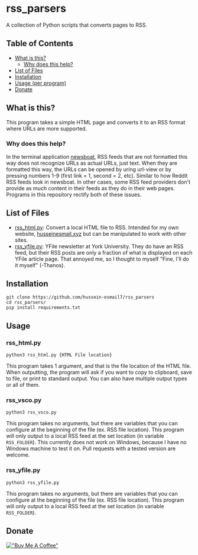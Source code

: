 # rss_parsers
A collection of Python scripts that converts pages to RSS.

## Table of Contents
- [What is this?](#what-is-this)
    - [Why does this help?](#Why-does-this-help)
- [List of Files](#list-of-files)
- [Installation](#installation)
- [Usage (per program)](#usage)
- [Donate](#donate)

## What is this?
This program takes a simple HTML page and converts it to an RSS format where URLs are more supported.

### Why does this help?
In the terminal application [newsboat](https://github.com/newsboat/newsboat), RSS feeds that are not formatted this way does not recognize URLs as actual URLs, just text. When they are formatted this way, the URLs can be opened by uring url-view or by pressing numbers 1-9 (first link = 1, second = 2, etc). Similar to how Reddit RSS feeds look in newsboat. In other cases, some RSS feed providers don't provide as much content in their feeds as they do in their web pages. Programs in this repository rectify both of these issues.

## List of Files
- [rss_html.py](blob/main/rss_html.py): Convert a local HTML file to RSS. Intended for my own website, [husseinesmail.xyz](https://husseinesmail.xyz) but can be manipulated to work with other sites.
- [rss_yfile.py](blob/main/rss_yfile.py): YFile newsletter at York University. They do have an RSS feed, but their RSS posts are only a fraction of what is displayed on each YFile article page. That annoyed me, so I thought to myself "Fine, I'll do it myself" (-Thanos).

## Installation
```
git clone https://github.com/hussein-esmail7/rss_parsers
cd rss_parsers/
pip install requirements.txt
```

## Usage 

### rss_html.py
```
python3 rss_html.py {HTML File location}
```
This program takes 1 argument, and that is the file location of the HTML file. When outputting, the program will ask if you want to copy to clipboard, save to file, or print to standard output. You can also have multiple output types or all of them.

### rss_vsco.py
```
python3 rss_vsco.py
```
This program takes no arguments, but there are variables that you can configure at the beginning of the file (ex. RSS file location). This program will only output to a local RSS feed at the set location (in variable `RSS_FOLDER`). This currently does not work on Windows, because I have no Windows machine to test it on. Pull requests with a tested version are welcome.

### rss_yfile.py
```
python3 rss_yfile.py
```
This program takes no arguments, but there are variables that you can configure at the beginning of the file (ex. RSS file location). This program will only output to a local RSS feed at the set location (in variable `RSS_FOLDER`).

## Donate
[!["Buy Me A Coffee"](https://www.buymeacoffee.com/assets/img/custom_images/orange_img.png)](https://www.buymeacoffee.com/husseinesmail)